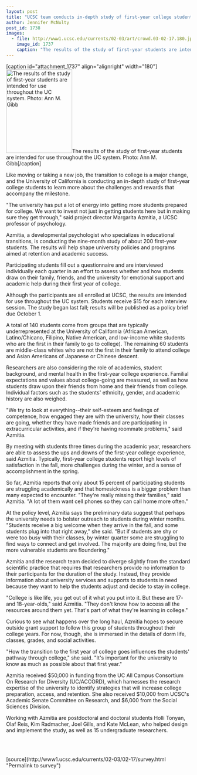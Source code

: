 ```yaml
---
layout: post
title: "UCSC team conducts in-depth study of first-year college students"
author: Jennifer McNulty
post_id: 1738
images:
  - file: http://www1.ucsc.edu/currents/02-03/art/crowd.03-02-17.180.jpg
    image_id: 1737
    caption: "The results of the study of first-year students are intended for use throughout the UC system. Photo: Ann M. Gibb"
---
```


[caption id="attachment_1737" align="alignright" width="180"]<a href="http://localhost/mysite/wp-content/uploads/2003/02/crowd.03-02-17.180.jpg"><img class="size-full wp-image-1737" src="http://localhost/mysite/wp-content/uploads/2003/02/crowd.03-02-17.180.jpg" alt="The results of the study of first-year students are intended for use throughout the UC system. Photo: Ann M. Gibb" width="180" height="228" /></a>The results of the study of first-year students are intended for use throughout the UC system. Photo: Ann M. Gibb[/caption]
<p>
  Like moving or taking a new job, the transition to college is a major change, and the University of California is conducting an in-depth study of first-year college students to learn more about the challenges and rewards that accompany the milestone.
</p>
<p>
  "The university has put a lot of energy into getting more students prepared for college. We want to invest not just in getting students here but in making sure they get through," said project director Margarita Azmitia, a UCSC professor of psychology.<br>
</p>
<p>
  Azmitia, a developmental psychologist who specializes in educational transitions, is conducting the nine-month study of about 200 first-year students. The results will help shape university policies and programs aimed at retention and academic success.<br>
</p>
<p>
  Participating students fill out a questionnaire and are interviewed individually each quarter in an effort to assess whether and how students draw on their family, friends, and the university for emotional support and academic help during their first year of college.
</p>
<p>
  Although the participants are all enrolled at UCSC, the results are intended for use throughout the UC system. Students receive $15 for each interview session. The study began last fall; results will be published as a policy brief due October 1.<br>
</p>
<p>
  A total of 140 students come from groups that are typically underrepresented at the University of California (African American, Latino/Chicano, Filipino, Native American, and low-income white students who are the first in their family to go to college). The remaining 60 students are middle-class whites who are not the first in their family to attend college and Asian Americans of Japanese or Chinese descent.<br>
</p>
<p>
  Researchers are also considering the role of academics, student background, and mental health in the first-year college experience. Familial expectations and values about college-going are measured, as well as how students draw upon their friends from home and their friends from college. Individual factors such as the students' ethnicity, gender, and academic history are also weighed.<br>
</p>
<p>
  "We try to look at everything--their self-esteem and feelings of competence, how engaged they are with the university, how their classes are going, whether they have made friends and are participating in extracurricular activities, and if they're having roommate problems," said Azmitia.<br>
</p>
<p>
  By meeting with students three times during the academic year, researchers are able to assess the ups and downs of the first-year college experience, said Azmitia. Typically, first-year college students report high levels of satisfaction in the fall, more challenges during the winter, and a sense of accomplishment in the spring.<br>
</p>
<p>
  So far, Azmitia reports that only about 15 percent of participating students are struggling academically and that homesickness is a bigger problem than many expected to encounter. "They're really missing their families," said Azmitia. "A lot of them want cell phones so they can call home more often."<br>
</p>
<p>
  At the policy level, Azmitia says the preliminary data suggest that perhaps the university needs to bolster outreach to students during winter months. "Students receive a big welcome when they arrive in the fall, and some students plug into that right away," she said. "But if students are shy or were too busy with their classes, by winter quarter some are struggling to find ways to connect and get involved. The majority are doing fine, but the more vulnerable students are floundering."<br>
</p>
<p>
  Azmitia and the research team decided to diverge slightly from the standard scientific practice that requires that researchers provide no information to their participants for the duration of the study. Instead, they provide information about university services and supports to students in need because they want to help the students adjust and decide to stay in college.<br>
</p>
<p>
  "College is like life, you get out of it what you put into it. But these are 17- and 18-year-olds," said Azmitia. "They don't know how to access all the resources around them yet. That's part of what they're learning in college."<br>
</p>
<p>
  Curious to see what happens over the long haul, Azmitia hopes to secure outside grant support to follow this group of students throughout their college years. For now, though, she is immersed in the details of dorm life, classes, grades, and social activities.<br>
</p>
<p>
  "How the transition to the first year of college goes influences the students' pathway through college," she said. "It's important for the university to know as much as possible about that first year."<br>
</p>
<p>
  Azmitia received $50,000 in funding from the UC All Campus Consortium On Research for Diversity (UC/ACCORD), which harnesses the research expertise of the university to identify strategies that will increase college preparation, access, and retention. She also received $10,000 from UCSC's Academic Senate Committee on Research, and $6,000 from the Social Sciences Division.<br>
</p>
<p>
  Working with Azmitia are postdoctoral and doctoral students Holli Tonyan, Olaf Reis, Kim Radmacher, Joel Gills, and Kate McLean, who helped design and implement the study, as well as 15 undergraduate researchers.<br>
  <br>
</p>
<p>
  <br>

</p>
<p>

</p>
[source](http://www1.ucsc.edu/currents/02-03/02-17/survey.html "Permalink to survey")
